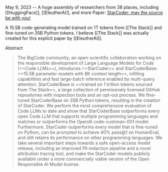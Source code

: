 May 9, 2023 -- A huge assembly of researchers from 38 places, including [[HuggingFace]], [[EleutherAI]], and more
Paper: [StarCoder: may the source be with you!](https://arxiv.org/abs/2305.06161)

A 15.5B code-generating model trained on 1T tokens from [[The Stack]] and fine-tuned on 35B Python tokens.
I believe [[The Stack]] was actually created for this explicit paper by [[EleutherAI]].

Abstract
> The BigCode community, an open-scientific collaboration working on the responsible development of Large Language Models for Code (==Code LLMs==), introduces ==StarCoder== and StarCoderBase: ==15.5B parameter models with 8K context length==, infilling capabilities and fast large-batch inference enabled by multi-query attention. StarCoderBase is ==trained on 1 trillion tokens sourced from The Stack==, a large collection of permissively licensed GitHub repositories with inspection tools and an opt-out process. We fine-tuned StarCoderBase on 35B Python tokens, resulting in the creation of StarCoder. We perform the most comprehensive evaluation of Code LLMs to date and show that StarCoderBase outperforms every open Code LLM that supports multiple programming languages and matches or outperforms the OpenAI code-cushman-001 model. Furthermore, StarCoder outperforms every model that is fine-tuned on Python, can be prompted to achieve 40\% pass@1 on HumanEval, and still retains its performance on other programming languages. We take several important steps towards a safe open-access model release, including an improved PII redaction pipeline and a novel attribution tracing tool, and make the StarCoder models publicly available under a more commercially viable version of the Open Responsible AI Model license.

